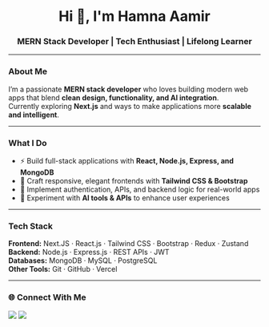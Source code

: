 <h1 align="center">Hi 👋, I'm Hamna Aamir</h1>
<h3 align="center">MERN Stack Developer | Tech Enthusiast | Lifelong Learner</h3>

---

### About Me  
I’m a passionate **MERN stack developer** who loves building modern web apps that blend **clean design, functionality, and AI integration**.  
Currently exploring **Next.js** and ways to make applications more **scalable and intelligent**.  

---

### What I Do  
- ⚡ Build full-stack applications with **React, Node.js, Express, and MongoDB**  
- 🎨 Craft responsive, elegant frontends with **Tailwind CSS & Bootstrap**  
- 🔐 Implement authentication, APIs, and backend logic for real-world apps  
- 🤖 Experiment with **AI tools & APIs** to enhance user experiences  

---

### Tech Stack  
**Frontend:** Next.JS · React.js · Tailwind CSS · Bootstrap · Redux · Zustand
**Backend:** Node.js · Express.js · REST APIs · JWT  
**Databases:** MongoDB · MySQL · PostgreSQL  
**Other Tools:** Git · GitHub · Vercel  

---

### 🌐 Connect With Me  
<p align="left">
<a href="https://www.linkedin.com/in/hamna-aamir/" target="_blank"><img src="https://img.shields.io/badge/-LinkedIn-blue?style=for-the-badge&logo=linkedin&logoColor=white"/></a>
<a href="https://github.com/hamna4503" target="_blank"><img src="https://img.shields.io/badge/-GitHub-black?style=for-the-badge&logo=github&logoColor=white"/></a>
</p>
